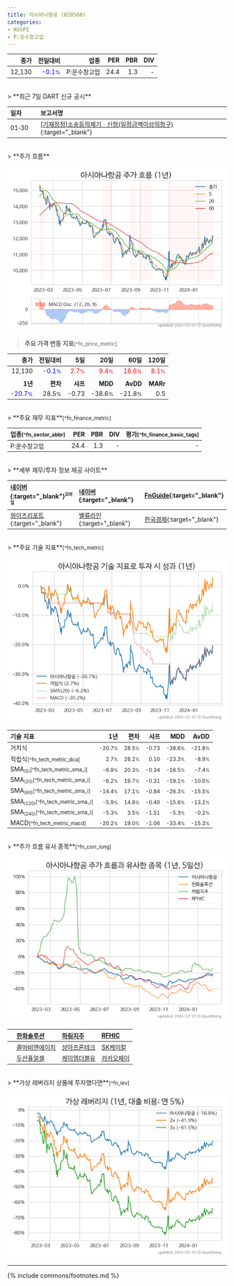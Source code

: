 ```yaml
---
title: 아시아나항공 (020560)
categories:
- KOSPI
- P:운수창고업
---
```

| **종가** | **전일대비** | **업종** | **PER** | **PBR** | **DIV** |
| -------: | -----------: | -------: | ------: | ------: | ------: |
| 12,130 | <span style="color: blue">-0.1<small>%</small></span> | P:운수창고업 | 24.4 | 1.3 | - |

<!-- more -->

<br>
> **최근 7일 DART 신규 공시**<a id="dart"></a>


| **일자** |      | **보고서명** |
| :------- | :--- | :----------- |
| 01&#x2011;30 | | [[기재정정]소송등의제기ㆍ신청(일정금액이상의청구)](https://dart.fss.or.kr/dsaf001/main.do?rcpNo=20240130800837){:target="_blank"} |

<br>
> **주가 흐름**<a id="price"></a>

![020560](/stock/images/020560.png)

> **주요 가격 변동 지표**<small>[^fn_price_metric]</small>

| **종가** | **전일대비** | **5일** | **20일** | **60일** | **120일** |
| -------: | -----------: | ------: | -------: | -------: | --------: |
| 12,130 | <span style="color: blue">-0.1<small>%</small></span> | <span style="color: red">2.7<small>%</small></span> | <span style="color: red">9.4<small>%</small></span> | <span style="color: red">16.6<small>%</small></span> | <span style="color: red">8.1<small>%</small></span> |
| | | | | | |
| **1년** | **편차** | **샤프** | **MDD** | **AvDD** | **MARr** |
| <span style="color: blue">-20.7<small>%</small></span> | 28.5<small>%</small> | -0.73 | -38.6<small>%</small> | -21.8<small>%</small> | 0.5 |

<br>
> **주요 재무 지표**<small>[^fn_finance_metric]</small>

| **업종**<small>[^fn_sector_abbr]</small> | **PER** | **PBR** | **DIV** | **평가**<small>[^fn_finance_basic_tags]</small> |
| :--------------------------------------- | ------: | ------: | ------: | ----------------------------------------------: |
| P:운수창고업 | 24.4 | 1.3 | - | - |

<br>
> **세부 재무/투자 정보 제공 사이트**

| [네이버](https://m.stock.naver.com/domestic/stock/020560/finance/summary){:target="_blank"}<sup><small>모바일</small></sup> | [네이버](https://finance.naver.com/item/coinfo.naver?code=020560){:target="_blank"} | [FnGuide](https://comp.fnguide.com/SVO2/ASP/SVD_Invest.asp?gicode=A020560&MenuYn=Y){:target="_blank"} |
| :----- | :--- | :--- |
| [와이즈리포트](https://comp.wisereport.co.kr/company/c1040001.aspx?cmp_cd=020560){:target="_blank"} | [밸류라인](https://www.valueline.co.kr/finance/summary/020560){:target="_blank"} | [한국경제](https://markets.hankyung.com/stock/020560/financial-summary){:target="_blank"} |

<br>
> **주요 기술 지표**<small>[^fn_tech_metric]</small>


![020560](/stock/images/020560_tech.png)

| **기술 지표** | **1년** | **편차** | **샤프** | **MDD** | **AvDD** |
| :------------ | ------: | -----------: | -------: | ------: | -------: |
| 거치식 | <small>-20.7<small>%</small></small> | <small>28.5<small>%</small></small> | <small>-0.73</small> | <small>-38.6<small>%</small></small> | <small>-21.8<small>%</small></small> |
| 적립식<small>[^fn_tech_metric_dca]</small> | <small>2.7<small>%</small></small> | <small>28.2<small>%</small></small> | <small>0.10</small> | <small>-23.3<small>%</small></small> | <small>-8.9<small>%</small></small> |
| SMA<small><sub>(5)</sub></small><small>[^fn_tech_metric_sma_i]</small> | <small>-6.9<small>%</small></small> | <small>20.3<small>%</small></small> | <small>-0.34</small> | <small>-16.5<small>%</small></small> | <small>-7.4<small>%</small></small> |
| SMA<small><sub>(20)</sub></small><small>[^fn_tech_metric_sma_i]</small> | <small>-6.2<small>%</small></small> | <small>19.7<small>%</small></small> | <small>-0.31</small> | <small>-19.1<small>%</small></small> | <small>-10.0<small>%</small></small> |
| SMA<small><sub>(60)</sub></small><small>[^fn_tech_metric_sma_i]</small> | <small>-14.4<small>%</small></small> | <small>17.1<small>%</small></small> | <small>-0.84</small> | <small>-26.3<small>%</small></small> | <small>-15.5<small>%</small></small> |
| SMA<small><sub>(120)</sub></small><small>[^fn_tech_metric_sma_i]</small> | <small>-5.9<small>%</small></small> | <small>14.8<small>%</small></small> | <small>-0.40</small> | <small>-15.6<small>%</small></small> | <small>-13.2<small>%</small></small> |
| SMA<small><sub>(240)</sub></small><small>[^fn_tech_metric_sma_i]</small> | <small>-5.3<small>%</small></small> | <small>3.5<small>%</small></small> | <small>-1.51</small> | <small>-5.3<small>%</small></small> | <small>-0.2<small>%</small></small> |
| MACD<small>[^fn_tech_metric_macd]</small> | <small>-20.2<small>%</small></small> | <small>19.0<small>%</small></small> | <small>-1.06</small> | <small>-33.4<small>%</small></small> | <small>-15.3<small>%</small></small> |

<br>
> **주가 흐름 유사 종목**<a id="corr"></a><small>[^fn_corr_long]</small>

![020560](/stock/images/020560_corr.png)

|    | [한화솔루션](/009830/) | [하림지주](/003380/) | [RFHIC](/218410/) |
| :- | :------------------------------------- | :------------------------------------- | :--------------------------------------|
|    | [콜마비앤에이치](/200130/) | [상아프론테크](/089980/) | [SK케미칼](/285130/) |
|    | [두산퓨얼셀](/336260/) | [케이엠더블유](/032500/) | [카카오페이](/377300/) |

<br>
> **가상 레버리지 상품에 투자했다면**<a id="2x"></a><small>[^fn_lev]</small>

![020560](/stock/images/020560_2x.png)

---
{% include commons/footnotes.md %}